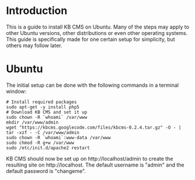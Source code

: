 # Introduction #

This is a guide to install KB CMS on Ubuntu. Many of the steps may apply to other Ubuntu versions, other distributions or even other operating systems. This guide is specifically made for one certain setup for simplicity, but others may follow later.

# Ubuntu #

The initial setup can be done with the following commands in a terminal window:

```
# Install required packages
sudo apt-get -y install php5
# Download KB CMS and set it up
sudo chown -R `whoami` /var/www
mkdir /var/www/admin
wget "https://kbcms.googlecode.com/files/kbcms-0.2.4.tar.gz" -O - | tar -xzf - -C /var/www/admin
sudo chown -R `whoami`:www-data /var/www
sudo chmod -R g+w /var/www
sudo /etc/init.d/apache2 restart
```

KB CMS should now be set up on http://localhost/admin to create the resulting site on http://localhost. The default username is "admin" and the default password is "changeme".